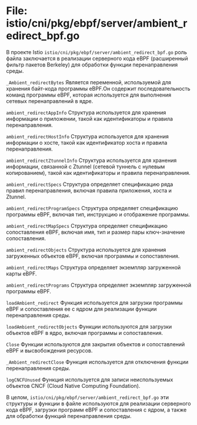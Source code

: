 # File: istio/cni/pkg/ebpf/server/ambient_redirect_bpf.go

В проекте Istio `istio/cni/pkg/ebpf/server/ambient_redirect_bpf.go` роль файла заключается в реализации серверного кода eBPF (расширенный фильтр пакетов Berkeley) для обработки функции перенаправления среды.

`_Ambient_redirectBytes` Является переменной, используемой для хранения байт-кода программы eBPF.Он содержит последовательность команд программы eBPF, которая используется для выполнения сетевых перенаправлений в ядре.

`ambient_redirectAppInfo` Структура используется для хранения информации о приложении, такой как идентификаторы и правила перенаправления.

`ambient_redirectHostInfo` Структура используется для хранения информации о хосте, такой как идентификатор хоста и правила перенаправления.

`ambient_redirectZtunnelInfo` Структура используется для хранения информации, связанной с Ztunnel (сетевой туннель с нулевым копированием), такой как идентификаторы и правила перенаправления.

`ambient_redirectSpecs` Структура определяет спецификацию ряда правил перенаправления, включая правила приложения, хоста и Ztunnel.

`ambient_redirectProgramSpecs` Структура определяет спецификацию программы eBPF, включая тип, инструкцию и отображение программы.

`ambient_redirectMapSpecs` Структура определяет спецификацию сопоставления eBPF, включая имя, тип и размер пары ключ-значение сопоставления.

`ambient_redirectObjects` Структура используется для хранения загруженных объектов eBPF, включая программы и сопоставления.

`ambient_redirectMaps` Структура определяет экземпляр загруженной карты eBPF.

`ambient_redirectPrograms` Структура определяет экземпляр загруженной программы eBPF.

`loadAmbient_redirect` Функция используется для загрузки программы eBPF и сопоставления ее с ядром для реализации функции перенаправления среды.

`loadAmbient_redirectObjects` Функции используются для загрузки объектов eBPF в ядро, включая программы и сопоставления.

`Close` Функции используются для закрытия объектов и сопоставлений eBPF и высвобождения ресурсов.

`_Ambient_redirectClose` Функция используется для отключения функции перенаправления среды.

`logCNCFUnused` Функция используется для записи неиспользуемых объектов CNCF (Cloud Native Computing Foundation).

В целом, `istio/cni/pkg/ebpf/server/ambient_redirect_bpf.go` эти структуры и функции в файле используются для реализации серверного кода eBPF, загрузки программ eBPF и сопоставления с ядром, а также для обработки функций перенаправления среды.
